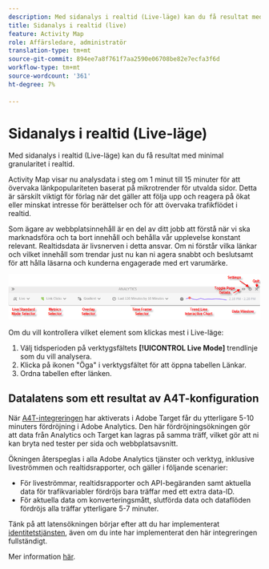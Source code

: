 ```yaml
---
description: Med sidanalys i realtid (Live-läge) kan du få resultat med minimal granularitet i realtid.
title: Sidanalys i realtid (live)
feature: Activity Map
role: Affärsledare, administratör
translation-type: tm+mt
source-git-commit: 894ee7a8f761f7aa2590e06708be82e7ecfa3f6d
workflow-type: tm+mt
source-wordcount: '361'
ht-degree: 7%

---
```



# Sidanalys i realtid (Live-läge)

Med sidanalys i realtid (Live-läge) kan du få resultat med minimal granularitet i realtid.

Activity Map visar nu analysdata i steg om 1 minut till 15 minuter för att övervaka länkpopulariteten baserat på mikrotrender för utvalda sidor. Detta är särskilt viktigt för förlag när det gäller att följa upp och reagera på ökat eller minskat intresse för berättelser och för att övervaka trafikflödet i realtid.

Som ägare av webbplatsinnehåll är en del av ditt jobb att förstå när vi ska marknadsföra och ta bort innehåll och behålla vår upplevelse konstant relevant. Realtidsdata är livsnerven i detta ansvar. Om ni förstår vilka länkar och vilket innehåll som trendar just nu kan ni agera snabbt och beslutsamt för att hålla läsarna och kunderna engagerade med ert varumärke.

![](assets/live_mode.png)

<!-- 

Describe what you can do with the feature: - what is the data shown? why do I see trend lines everywhere? how do I choose a period in the trend? what do the overlays represent in live mode? how do you compute the gainers and losers overlays? what is the auto update mode?

 -->

Om du vill kontrollera vilket element som klickas mest i Live-läge:

1. Välj tidsperioden på verktygsfältets **[!UICONTROL Live Mode]** trendlinje som du vill analysera.
1. Klicka på ikonen &quot;Öga&quot; i verktygsfältet för att öppna tabellen Länkar.
1. Ordna tabellen efter länken.

## Datalatens som ett resultat av A4T-konfiguration

När [A4T-integreringen](https://docs.adobe.com/content/help/sv-SE/target/using/integrate/a4t/a4t.html) har aktiverats i Adobe Target får du ytterligare 5-10 minuters fördröjning i Adobe Analytics. Den här fördröjningsökningen gör att data från Analytics och Target kan lagras på samma träff, vilket gör att ni kan bryta ned tester per sida och webbplatsavsnitt.

Ökningen återspeglas i alla Adobe Analytics tjänster och verktyg, inklusive liveströmmen och realtidsrapporter, och gäller i följande scenarier:

* För liveströmmar, realtidsrapporter och API-begäranden samt aktuella data för trafikvariabler fördröjs bara träffar med ett extra data-ID.
* För aktuella data om konverteringsmått, slutförda data och dataflöden fördröjs alla träffar ytterligare 5-7 minuter.

Tänk på att latensökningen börjar efter att du har implementerat [identitetstjänsten](https://docs.adobe.com/content/help/sv-SE/id-service/using/home.html), även om du inte har implementerat den här integreringen fullständigt.

Mer information [här](/help/analyze/activity-map/activitymap-standard-live.md).
